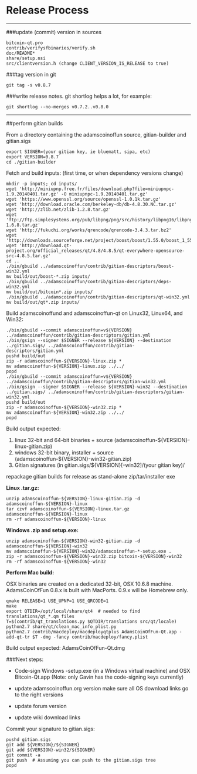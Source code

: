 Release Process
====================

* * *

###update (commit) version in sources


	bitcoin-qt.pro
	contrib/verifysfbinaries/verify.sh
	doc/README*
	share/setup.nsi
	src/clientversion.h (change CLIENT_VERSION_IS_RELEASE to true)

###tag version in git

	git tag -s v0.8.7

###write release notes. git shortlog helps a lot, for example:

	git shortlog --no-merges v0.7.2..v0.8.0

* * *

##perform gitian builds

 From a directory containing the adamscoinoffun source, gitian-builder and gitian.sigs
  
	export SIGNER=(your gitian key, ie bluematt, sipa, etc)
	export VERSION=0.8.7
	cd ./gitian-builder

 Fetch and build inputs: (first time, or when dependency versions change)

	mkdir -p inputs; cd inputs/
	wget 'http://miniupnp.free.fr/files/download.php?file=miniupnpc-1.9.20140401.tar.gz' -O miniupnpc-1.9.20140401.tar.gz'
	wget 'https://www.openssl.org/source/openssl-1.0.1k.tar.gz'
	wget 'http://download.oracle.com/berkeley-db/db-4.8.30.NC.tar.gz'
	wget 'http://zlib.net/zlib-1.2.8.tar.gz'
	wget 'ftp://ftp.simplesystems.org/pub/libpng/png/src/history/libpng16/libpng-1.6.8.tar.gz'
	wget 'http://fukuchi.org/works/qrencode/qrencode-3.4.3.tar.bz2'
	wget 'http://downloads.sourceforge.net/project/boost/boost/1.55.0/boost_1_55_0.tar.bz2'
	wget 'http://download.qt-project.org/official_releases/qt/4.8/4.8.5/qt-everywhere-opensource-src-4.8.5.tar.gz'
	cd ..
	./bin/gbuild ../adamscoinoffun/contrib/gitian-descriptors/boost-win32.yml
	mv build/out/boost-*.zip inputs/
	./bin/gbuild ../adamscoinoffun/contrib/gitian-descriptors/deps-win32.yml
	mv build/out/bitcoin*.zip inputs/
	./bin/gbuild ../adamscoinoffun/contrib/gitian-descriptors/qt-win32.yml
	mv build/out/qt*.zip inputs/

 Build adamscoinoffund and adamscoinoffun-qt on Linux32, Linux64, and Win32:
  
	./bin/gbuild --commit adamscoinoffun=v${VERSION} ../adamscoinoffun/contrib/gitian-descriptors/gitian.yml
	./bin/gsign --signer $SIGNER --release ${VERSION} --destination ../gitian.sigs/ ../adamscoinoffun/contrib/gitian-descriptors/gitian.yml
	pushd build/out
	zip -r adamscoinoffun-${VERSION}-linux.zip *
	mv adamscoinoffun-${VERSION}-linux.zip ../../
	popd
	./bin/gbuild --commit adamscoinoffun=v${VERSION} ../adamscoinoffun/contrib/gitian-descriptors/gitian-win32.yml
	./bin/gsign --signer $SIGNER --release ${VERSION}-win32 --destination ../gitian.sigs/ ../adamscoinoffun/contrib/gitian-descriptors/gitian-win32.yml
	pushd build/out
	zip -r adamscoinoffun-${VERSION}-win32.zip *
	mv adamscoinoffun-${VERSION}-win32.zip ../../
	popd

  Build output expected:

  1. linux 32-bit and 64-bit binaries + source (adamscoinoffun-${VERSION}-linux-gitian.zip)
  2. windows 32-bit binary, installer + source (adamscoinoffun-${VERSION}-win32-gitian.zip)
  3. Gitian signatures (in gitian.sigs/${VERSION}[-win32]/(your gitian key)/

repackage gitian builds for release as stand-alone zip/tar/installer exe

**Linux .tar.gz:**

	unzip adamscoinoffun-${VERSION}-linux-gitian.zip -d adamscoinoffun-${VERSION}-linux
	tar czvf adamscoinoffun-${VERSION}-linux.tar.gz adamscoinoffun-${VERSION}-linux
	rm -rf adamscoinoffun-${VERSION}-linux

**Windows .zip and setup.exe:**

	unzip adamscoinoffun-${VERSION}-win32-gitian.zip -d adamscoinoffun-${VERSION}-win32
	mv adamscoinoffun-${VERSION}-win32/adamscoinoffun-*-setup.exe .
	zip -r adamscoinoffun-${VERSION}-win32.zip bitcoin-${VERSION}-win32
	rm -rf adamscoinoffun-${VERSION}-win32

**Perform Mac build:**

  OSX binaries are created on a dedicated 32-bit, OSX 10.6.8 machine.
  AdamsCoinOfFun 0.8.x is built with MacPorts.  0.9.x will be Homebrew only.

	qmake RELEASE=1 USE_UPNP=1 USE_QRCODE=1
	make
	export QTDIR=/opt/local/share/qt4  # needed to find translations/qt_*.qm files
	T=$(contrib/qt_translations.py $QTDIR/translations src/qt/locale)
	python2.7 share/qt/clean_mac_info_plist.py
	python2.7 contrib/macdeploy/macdeployqtplus AdamsCoinOfFun-Qt.app -add-qt-tr $T -dmg -fancy contrib/macdeploy/fancy.plist

 Build output expected: AdamsCoinOfFun-Qt.dmg

###Next steps:

* Code-sign Windows -setup.exe (in a Windows virtual machine) and
  OSX Bitcoin-Qt.app (Note: only Gavin has the code-signing keys currently)

* update adamscoinoffun.org version
  make sure all OS download links go to the right versions

* update forum version

* update wiki download links

Commit your signature to gitian.sigs:

	pushd gitian.sigs
	git add ${VERSION}/${SIGNER}
	git add ${VERSION}-win32/${SIGNER}
	git commit -a
	git push  # Assuming you can push to the gitian.sigs tree
	popd

